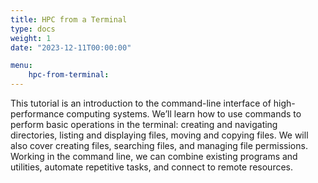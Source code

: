 ```yaml
---
title: HPC from a Terminal
type: docs 
weight: 1
date: "2023-12-11T00:00:00"

menu: 
    hpc-from-terminal:
---
```


This tutorial is an introduction to the command-line interface of high-performance computing systems. We’ll learn how to use commands to perform basic operations in the terminal: creating and navigating directories, listing and displaying files, moving and copying files. We will also cover creating files, searching files, and managing file permissions. Working in the command line, we can combine existing programs and utilities, automate repetitive tasks, and connect to remote resources.

